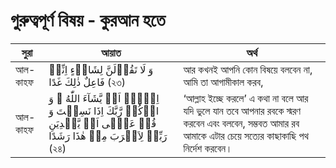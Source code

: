 # গুরুত্বপূর্ণ বিষয় - কুরআন হতে
|সুরা|আয়াত|অর্থ|
|---|---|---|
|আল-কাহফ| وَ لَا تَقُوۡلَنَّ لِشَایۡءٍ اِنِّیۡ فَاعِلٌ ذٰلِكَ غَدًا (২৩) |আর কখনই আপনি কোন বিষয়ে বলবেন না, আমি তা আগামীকাল করব,|
|আল-কাহফ| اِلَّاۤ اَنۡ یَّشَآءَ اللّٰهُ ۫ وَ اذۡكُرۡ رَّبَّكَ اِذَا نَسِیۡتَ وَ قُلۡ عَسٰۤی اَنۡ یَّهۡدِیَنِ رَبِّیۡ لِاَقۡرَبَ مِنۡ هٰذَا رَشَدًا (২৪)| ‘আল্লাহ ইচ্ছে করলে’ এ কথা না বলে আর যদি ভুলে যান তবে আপনার রবকে স্মরণ করবেন এবং বলবেন, সম্ভবত আমার রব আমাকে এটার চেয়ে সত্যের কাছাকাছি পথ নির্দেশ করবেন।|
